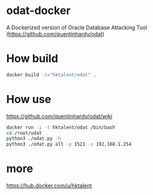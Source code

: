 # odat-docker
A Dockerized version of Oracle Database Attacking Tool (https://github.com/quentinhardy/odat)

# How build
```bash
docker build -t="hktalent/odat" .
```

# How use
https://github.com/quentinhardy/odat/wiki
```bash
docker run -i -t hktalent/odat /bin/bash
cd /root/odat
python3 ./odat.py -h
python3 ./odat.py all -p 1521 -s 192.168.1.254
```

# more
https://hub.docker.com/u/hktalent
